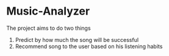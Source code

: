 # Music-Analyzer
The project aims to do two things

1. Predict by how much the song will be successful
2. Recommend song to the user based on his listening habits
